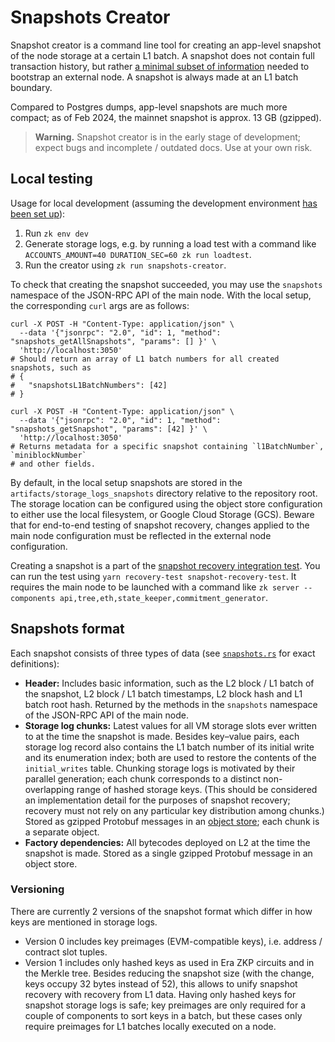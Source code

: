 # Snapshots Creator

Snapshot creator is a command line tool for creating an app-level snapshot of the node storage at a certain L1 batch. A
snapshot does not contain full transaction history, but rather [a minimal subset of information](#snapshots-format)
needed to bootstrap an external node. A snapshot is always made at an L1 batch boundary.

Compared to Postgres dumps, app-level snapshots are much more compact; as of Feb 2024, the mainnet snapshot is approx.
13 GB (gzipped).

> **Warning.** Snapshot creator is in the early stage of development; expect bugs and incomplete / outdated docs. Use at
> your own risk.

## Local testing

Usage for local development (assuming the development environment [has been set up](../../../docs/guides/setup-dev.md)):

1. Run `zk env dev`
2. Generate storage logs, e.g. by running a load test with a command like
   `ACCOUNTS_AMOUNT=40 DURATION_SEC=60 zk run loadtest`.
3. Run the creator using `zk run snapshots-creator`.

To check that creating the snapshot succeeded, you may use the `snapshots` namespace of the JSON-RPC API of the main
node. With the local setup, the corresponding `curl` args are as follows:

```shell
curl -X POST -H "Content-Type: application/json" \
  --data '{"jsonrpc": "2.0", "id": 1, "method": "snapshots_getAllSnapshots", "params": [] }' \
  'http://localhost:3050'
# Should return an array of L1 batch numbers for all created snapshots, such as
# {
#   "snapshotsL1BatchNumbers": [42]
# }

curl -X POST -H "Content-Type: application/json" \
  --data '{"jsonrpc": "2.0", "id": 1, "method": "snapshots_getSnapshot", "params": [42] }' \
  'http://localhost:3050'
# Returns metadata for a specific snapshot containing `l1BatchNumber`, `miniblockNumber`
# and other fields.
```

By default, in the local setup snapshots are stored in the `artifacts/storage_logs_snapshots` directory relative to the
repository root. The storage location can be configured using the object store configuration to either use the local
filesystem, or Google Cloud Storage (GCS). Beware that for end-to-end testing of snapshot recovery, changes applied to
the main node configuration must be reflected in the external node configuration.

Creating a snapshot is a part of the [snapshot recovery integration test]. You can run the test using `yarn recovery-test snapshot-recovery-test`.
It requires the main node to be launched with a command like `zk server --components api,tree,eth,state_keeper,commitment_generator`.

## Snapshots format

Each snapshot consists of three types of data (see [`snapshots.rs`] for exact definitions):

- **Header:** Includes basic information, such as the L2 block / L1 batch of the snapshot, L2 block / L1 batch
  timestamps, L2 block hash and L1 batch root hash. Returned by the methods in the `snapshots` namespace of the JSON-RPC
  API of the main node.
- **Storage log chunks:** Latest values for all VM storage slots ever written to at the time the snapshot is made.
  Besides key–value pairs, each storage log record also contains the L1 batch number of its initial write and its
  enumeration index; both are used to restore the contents of the `initial_writes` table. Chunking storage logs is
  motivated by their parallel generation; each chunk corresponds to a distinct non-overlapping range of hashed storage
  keys. (This should be considered an implementation detail for the purposes of snapshot recovery; recovery must not
  rely on any particular key distribution among chunks.) Stored as gzipped Protobuf messages in an [object store]; each chunk
  is a separate object.
- **Factory dependencies:** All bytecodes deployed on L2 at the time the snapshot is made. Stored as a single gzipped
  Protobuf message in an object store.

### Versioning

There are currently 2 versions of the snapshot format which differ in how keys are mentioned in storage logs.

- Version 0 includes key preimages (EVM-compatible keys), i.e. address / contract slot tuples.
- Version 1 includes only hashed keys as used in Era ZKP circuits and in the Merkle tree. Besides reducing the snapshot
  size (with the change, keys occupy 32 bytes instead of 52), this allows to unify snapshot recovery with recovery from
  L1 data. Having only hashed keys for snapshot storage logs is safe; key preimages are only required for a couple of
  components to sort keys in a batch, but these cases only require preimages for L1 batches locally executed on a node.

[`snapshots.rs`]: ../../lib/types/src/snapshots.rs
[object store]: ../../lib/object_store
[snapshot recovery integration test]: ../../tests/recovery-test/tests/snapshot-recovery.test.ts
